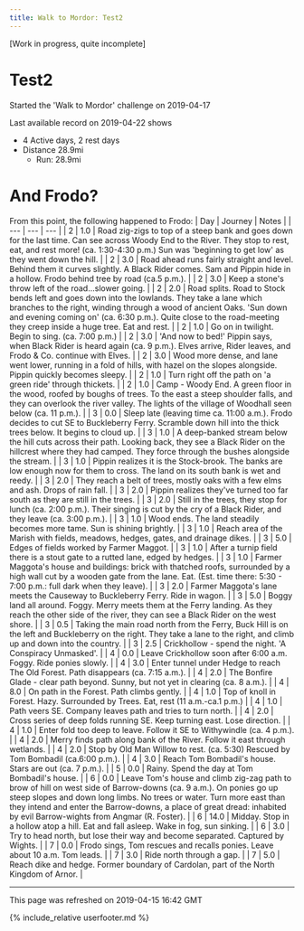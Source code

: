 ```yaml
---
title: Walk to Mordor: Test2
---
```


\[Work in progress, quite incomplete\]

# Test2

Started the 'Walk to Mordor' challenge on 2019-04-17

Last available record on 2019-04-22 shows
* 4 Active days, 2 rest days
* Distance 28.9mi
  * Run: 28.9mi

# And Frodo?
From this point, the following happened to Frodo:
| Day | Journey | Notes |
| --- | --- | --- |
| 2 | 1.0 | Road zig-zigs to top of a steep bank and goes down for the last time. Can see across Woody End to the River. They stop to rest, eat, and rest more! (ca. 1:30-4:30 p.m.) Sun was 'beginning to get low' as they went down the hill. |
| 2 | 3.0 | Road ahead runs fairly straight and level. Behind them it curves slightly. A Black Rider comes. Sam and Pippin hide in a hollow. Frodo behind tree by road (ca.5 p.m.). |
| 2 | 3.0 | Keep a stone's throw left of the road...slower going. |
| 2 | 2.0 | Road splits. Road to Stock bends left and goes down into the lowlands. They take a lane which branches to the right, winding through a wood of ancient Oaks. 'Sun down and evening coming on' (ca. 6:30 p.m.). Quite close to the road-meeting they creep inside a huge tree. Eat and rest. |
| 2 | 1.0 | Go on in twilight. Begin to sing. (ca. 7:00 p.m.) |
| 2 | 3.0 | 'And now to bed!' Pippin says, when Black Rider is heard again (ca. 9 p.m.). Elves arrive, Rider leaves, and Frodo & Co. continue with Elves. |
| 2 | 3.0 | Wood more dense, and lane went lower, running in a fold of hills, with hazel on the slopes alongside. Pippin quickly becomes sleepy. |
| 2 | 1.0 | Turn right off the path on 'a green ride' through thickets. |
| 2 | 1.0 | Camp - Woody End. A green floor in the wood, roofed by boughs of trees. To the east a steep shoulder falls, and they can overlook the river valley. The lights of the village of Woodhall seen below (ca. 11 p.m.). |
| 3 | 0.0 | Sleep late (leaving time ca. 11:00 a.m.). Frodo decides to cut SE to Buckleberry Ferry. Scramble down hill into the thick trees below. It begins to cloud up. |
| 3 | 1.0 | A deep-banked stream below the hill cuts across their path. Looking back, they see a Black Rider on the hillcrest where they had camped. They force through the bushes alongside the stream. |
| 3 | 1.0 | Pippin realizes it is the Stock-brook. The banks are low enough now for them to cross. The land on its south bank is wet and reedy. |
| 3 | 2.0 | They reach a belt of trees, mostly oaks with a few elms and ash. Drops of rain fall. |
| 3 | 2.0 | Pippin realizes they've turned too far south as they are still in the trees. |
| 3 | 2.0 | Still in the trees, they stop for lunch (ca. 2:00 p.m.). Their singing is cut by the cry of a Black Rider, and they leave (ca. 3:00 p.m.). |
| 3 | 1.0 | Wood ends. The land steadily becomes more tame. Sun is shining brightly. |
| 3 | 1.0 | Reach area of the Marish with fields, meadows, hedges, gates, and drainage dikes. |
| 3 | 5.0 | Edges of fields worked by Farmer Maggot. |
| 3 | 1.0 | After a turnip field there is a stout gate to a rutted lane, edged by hedges.     |
| 3 | 1.0 | Farmer Maggota's house and buildings: brick with thatched roofs, surrounded by a high wall cut by a wooden gate from the lane. Eat. (Est. time there: 5:30 - 7:00 p.m.: full dark when they leave). |
| 3 | 2.0 | Farmer Maggota's lane meets the Causeway to Buckleberry Ferry. Ride in wagon. |
| 3 | 5.0 | Boggy land all around. Foggy. Merry meets them at the Ferry landing. As they reach the other side of the river, they can see a Black Rider on the west shore. |
| 3 | 0.5 | Taking the main road north from the Ferry, Buck Hill is on the left and Buckleberry on the right. They take a lane to the right, and climb up and down into the country. |
| 3 | 2.5 | Crickhollow - spend the night. 'A Conspiracy Unmasked'. |
| 4 | 0.0 | Leave Crickhollow soon after 6:00 a.m. Foggy. Ride ponies slowly. |
| 4 | 3.0 | Enter tunnel under Hedge to reach The Old Forest. Path disappears (ca. 7:15 a.m.). |
| 4 | 2.0 | The Bonfire Glade - clear path beyond. Sunny, but not yet in clearing (ca. 8 a.m.). |
| 4 | 8.0 | On path in the Forest. Path climbs gently. |
| 4 | 1.0 | Top of knoll in Forest. Hazy. Surrounded by Trees. Eat, rest (11 a.m.-ca.1 p.m.) |
| 4 | 1.0 | Path veers SE. Company leaves path and tries to turn north. |
| 4 | 2.0 | Cross series of deep folds running SE. Keep turning east. Lose direction. |
| 4 | 1.0 | Enter fold too deep to leave. Follow it SE to Withywindle (ca. 4 p.m.). |
| 4 | 2.0 | Merry finds path along bank of the River. Follow it east through wetlands. |
| 4 | 2.0 | Stop by Old Man Willow to rest. (ca. 5:30) Rescued by Tom Bombadil (ca.6:00 p.m.). |
| 4 | 3.0 | Reach Tom Bombadil's house. Stars are out (ca. 7 p.m.). |
| 5 | 0.0 | Rainy. Spend the day at Tom Bombadil's house. |
| 6 | 0.0 | Leave Tom's house and climb zig-zag path to brow of hill on west side of Barrow-downs (ca. 9 a.m.). On ponies go up steep slopes and down long limbs. No trees or water. Turn more east than they intend and enter the Barrow-downs, a place of great dread: inhabited by evil Barrow-wights from Angmar (R. Foster). |
| 6 | 14.0 | Midday. Stop in a hollow atop a hill. Eat and fall asleep. Wake in fog, sun sinking. |
| 6 | 3.0 | Try to head north, but lose their way and become separated. Captured by Wights. |
| 7 | 0.0 | Frodo sings, Tom rescues and recalls ponies. Leave about 10 a.m. Tom leads. |
| 7 | 3.0 | Ride north through a gap. |
| 7 | 5.0 | Reach dike and hedge. Former boundary of Cardolan, part of the North Kingdom of Arnor. |


---
This page was refreshed on 2019-04-15 16:42 GMT

{% include_relative userfooter.md %}
